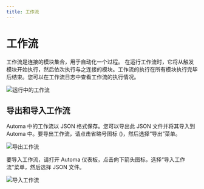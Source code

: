 ```yaml
---
title: 工作流
---
```


# 工作流
工作流是连接的模块集合，用于自动化一个过程。
在运行工作流时，它将从触发模块开始执行，然后依次执行与之连接的模块。工作流的执行在所有模块执行完毕后结束。您可以在工作流日志中查看工作流的执行情况。

![运行中的工作流](https://s3.ap-southeast-1.amazonaws.com/automa-pub/i/2024/12/03/zf8ib-vt.gif)

## 导出和导入工作流
Automa 中的工作流以 JSON 格式保存。您可以导出此 JSON 文件并将其导入到 Automa 中。要导出工作流，请点击省略号图标 (<v-remixicon name="riMore2Line" size="18" />)，然后选择“导出”菜单。

![导出工作流](https://s3.ap-southeast-1.amazonaws.com/automa-pub/i/2024/12/02/118p6d-3k.png)

要导入工作流，请打开 Automa 仪表板，点击向下箭头图标，选择“导入工作流”菜单，然后选择 JSON 文件。

![导入工作流](https://s3.ap-southeast-1.amazonaws.com/automa-pub/i/2024/12/02/118qey-nh.png)